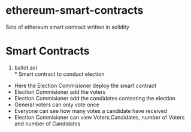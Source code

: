 # ethereum-smart-contracts
Sets of ethereum smart contract written in solidity

# Smart Contracts
 1. ballot.sol  
        * Smart contract to conduct election  
   * Here the Election Commisioner deploy the smart contract  
   * Election Commisioner add the voters  
   * Election Commisioner add the condidates contesting the election  
   * General voters can only vote once  
   * Everyone can see how many votes a candidate have received  
   * Election Commisioner can view Voters,Candidates, number of Voters and number of Candidates  
